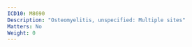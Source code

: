 ```yaml
---
ICD10: M8690
Description: "Osteomyelitis, unspecified: Multiple sites"
Matters: No
Weight: 0
---
```


